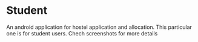 # Student
An android application for hostel application and allocation. This particular one is for student users.
Chech screenshots for more details
